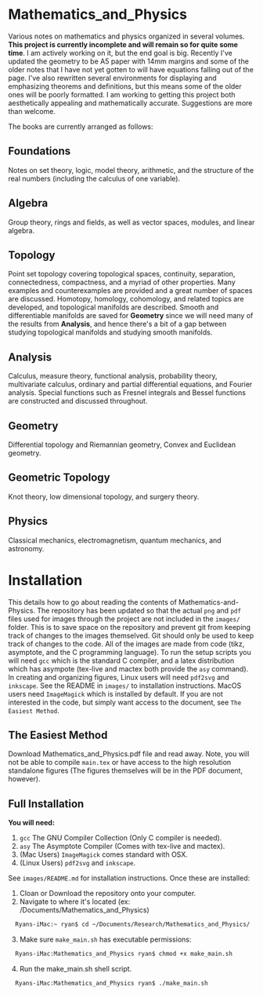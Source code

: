 # Mathematics_and_Physics
Various notes on mathematics and physics organized in several volumes. **This
project is currently incomplete and will remain so for quite some time**. I am
actively working on it, but the end goal is big. Recently I've updated the
geometry to be A5 paper with 14mm margins and some of the older notes that
I have not yet gotten to will have equations falling out of the page. I've
also rewritten several environments for displaying and emphasizing theorems and
definitions, but this means some of the older ones will be poorly formatted. I
am working to getting this project both aesthetically appealing and
mathematically accurate. Suggestions are more than welcome.

The books are currently arranged as follows:

## Foundations
Notes on set theory, logic, model theory, arithmetic, and the structure of the
real numbers (including the calculus of one variable).

## Algebra
Group theory, rings and fields, as well as vector spaces, modules, and linear
algebra.

## Topology
Point set topology covering topological spaces, continuity, separation,
connectedness, compactness, and a myriad of other properties. Many examples and
counterexamples are provided and a great number of spaces are discussed.
Homotopy, homology, cohomology, and related topics are developed, and
topological manifolds are described. Smooth and differentiable manifolds are
saved for **Geometry** since we will need many of the results from **Analysis**,
and hence there's a bit of a gap between studying topological manifolds and
studying smooth manifolds.

## Analysis
Calculus, measure theory, functional analysis, probability theory,
multivariate calculus, ordinary and partial differential equations, and
Fourier analysis. Special functions such as Fresnel integrals and Bessel
functions are constructed and discussed throughout.

## Geometry
Differential topology and Riemannian geometry, Convex and Euclidean geometry.

## Geometric Topology
Knot theory, low dimensional topology, and surgery theory.

## Physics
Classical mechanics, electromagnetism, quantum mechanics, and astronomy.

# Installation
This details how to go about reading the contents of Mathematics-and-Physics.
The repository has been updated so that the actual `png` and `pdf` files used
for images through the project are not included in the `images/` folder. This is
to save space on the repository and prevent git from keeping track of changes to
the images themselved. Git should only be used to keep track of changes to the
code. All of the images are made from code (tikz, asymptote, and the C
programming language). To run the setup scripts you will need `gcc` which is the
standard C compiler, and a latex distribution which has asympote (tex-live and
mactex both provide the `asy` command). In creating and organizing figures,
Linux users will need `pdf2svg` and `inkscape`. See the README in `images/` to
installation instructions. MacOS users need `ImageMagick` which is installed by
default. If you are not interested in the code, but simply want access to the
document, see `The Easiest Method`.

## The Easiest Method
Download Mathematics_and_Physics.pdf file and read away. Note, you will not be
able to compile `main.tex` or have access to the high resolution standalone
figures (The figures themselves will be in the PDF document, however).

## Full Installation
**You will need:**
  1. `gcc` The GNU Compiler Collection (Only C compiler is needed).
  2. `asy` The Asymptote Compiler (Comes with tex-live and mactex).
  3. (Mac Users) `ImageMagick` comes standard with OSX.
  4. (Linux Users) `pdf2svg` and `inkscape`.

See `images/README.md` for installation instructions. Once these are installed:
  1. Cloan or Download the repository onto your computer.
  2. Navigate to where it's located (ex: /Documents/Mathematics_and_Physics)
  ```Bash
    Ryans-iMac:~ ryan$ cd ~/Documents/Research/Mathematics_and_Physics/
  ```
  3. Make sure `make_main.sh` has executable permissions:
  ```Bash
    Ryans-iMac:Mathematics_and_Physics ryan$ chmod +x make_main.sh
  ```
  4. Run the make_main.sh shell script.
  ```Bash
    Ryans-iMac:Mathematics_and_Physics ryan$ ./make_main.sh
  ```
